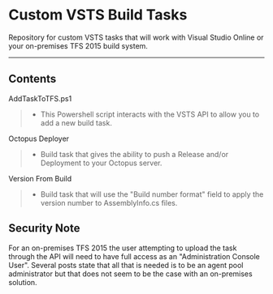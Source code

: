 Custom VSTS Build Tasks
===================

Repository for custom VSTS tasks that will work with Visual Studio Online or your on-premises TFS 2015 build system.

----------

Contents
-------------
AddTaskToTFS.ps1
> - This Powershell script interacts with the VSTS API to allow you to add a new build task.

Octopus Deployer
> - Build task that gives the ability to push a Release and/or Deployment to your Octopus server.

Version From Build
> - Build task that will use the "Build number format" field to apply the version number to AssemblyInfo.cs files.

Security Note
-------------------
For an on-premises TFS 2015 the user attempting to upload the task through the API will need to have full access as an "Administration Console User".  Several posts state that all that is needed is to be an agent pool administrator but that does not seem to be the case with an on-premises solution.
